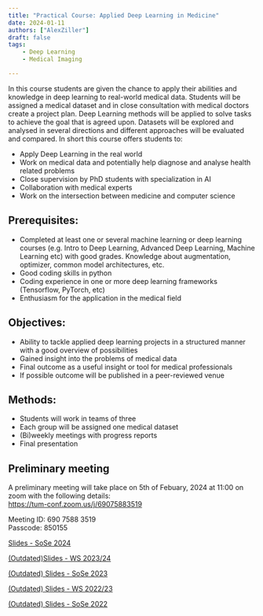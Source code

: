 ```yaml
---
title: "Practical Course: Applied Deep Learning in Medicine"
date: 2024-01-11
authors: ["AlexZiller"]
draft: false
tags:
    - Deep Learning
    - Medical Imaging

---
```

In this course students are given the chance to apply their abilities and knowledge in deep learning to real-world medical data. Students will be assigned a medical dataset and in close consultation with medical doctors create a project plan. Deep Learning methods will be applied to solve tasks to achieve the goal that is agreed upon. Datasets will be explored and analysed in several directions and different approaches will be evaluated and compared.
In short this course offers students to:
 - Apply Deep Learning in the real world
 - Work on medical data and potentially help diagnose and analyse health related problems
 - Close supervision by PhD students with specialization in AI
 - Collaboration with medical experts
 - Work on the intersection between medicine and computer science
## Prerequisites:
 - Completed at least one or several machine learning or deep learning courses (e.g. Intro to Deep Learning, Advanced Deep Learning, Machine Learning etc) with good grades. Knowledge about augmentation, optimizer, common model architectures, etc.
 - Good coding skills in python
 - Coding experience in one or more deep learning frameworks (Tensorflow, PyTorch, etc)
 - Enthusiasm for the application in the medical field
## Objectives:
 - Ability to tackle applied deep learning projects in a structured manner with a good overview of possibilities
 - Gained insight into the problems of medical data
 - Final outcome as a useful insight or tool for medical professionals
 - If possible outcome will be published in a peer-reviewed venue

 ## Methods:
 - Students will work in teams of three
 - Each group will be assigned one medical dataset
 - (Bi)weekly meetings with progress reports
 - Final presentation

## Preliminary meeting
A preliminary meeting will take place on 5th of Febuary, 2024 at 11:00 on zoom with the following details: \
https://tum-conf.zoom.us/j/69075883519 

Meeting ID: 690 7588 3519 \
Passcode: 850155 

[Slides - SoSe 2024](PracticalPreMeeting-SoSe24.pdf)

[(Outdated)Slides - WS 2023/24](PracticalPreMeetingWiSe2324.pdf)

[(Outdated) Slides - SoSe 2023](PracticalPreMeetingSoSe23.pdf)

[(Outdated) Slides - WS 2022/23](PracticalPreMeetingWS22.pdf)

[(Outdated) Slides - SoSe 2022](PracticalPreMeeting.pdf)

